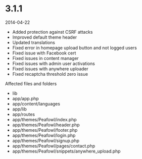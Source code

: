 # 3.1.1

2014-04-22

- Added protection against CSRF attacks 
- Improved default theme header
- Updated translations
- Fixed error in homepage upload button and not logged users
- Fixed issue with Facebook cert
- Fixed issues in content manager
- Fixed issues with admin user activations
- Fixed issues with anywhere uploader
- Fixed recaptcha threshold zero issue

Affected files and folders

- lib
- app/app.php
- app/content/languages
- app/lib
- app/routes
- app/themes/Peafowl/index.php
- app/themes/Peafowl/header.php
- app/themes/Peafowl/footer.php
- app/themes/Peafowl/login.php
- app/themes/Peafowl/signup.php
- app/themes/Peafowl/pages/contact.php
- app/themes/Peafowl/snippets/anywhere_upload.php
